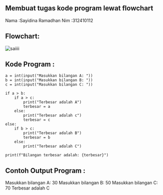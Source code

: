 ## Membuat tugas kode program lewat flowchart
Nama :Sayidina Ramadhan
Nim :312410112
## Flowchart:
![saiiii](https://github.com/user-attachments/assets/8677a0c9-975a-4735-949f-8b7316a50bce)
## Kode Program :
````pyhton
a = int(input("Masukkan bilangan A: "))
b = int(input("Masukkan bilangan B: "))
c = int(input("Masukkan bilangan C: "))

if a > b:
    if a > c:
        print("Terbesar adalah A")
        terbesar = a
    else:
        print("Terbesar adalah c")
        terbesar = c
else:
    if b > c:
        print("Terbesar adalah B")
        terbesar = b
    else:
        print("Terbesar adalah C")

print(f"Bilangan terbesar adalah: {terbesar}")
````
## Contoh Output Program :
Masukkan bilangan A: 30
Masukkan bilangan B: 50
Masukkan bilangan C: 70
Terbesar adalah C
